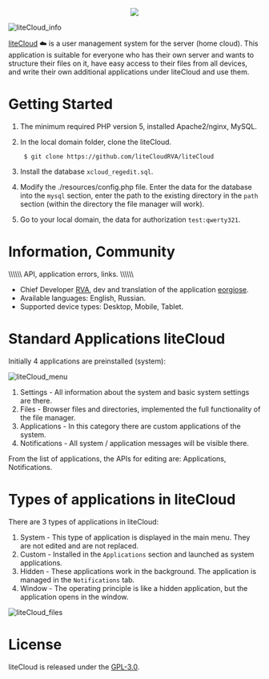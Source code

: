 <p align="center"> <a href="https://github.com/liteCloudRVA" target="_blank"> <img src="https://avatars1.githubusercontent.com/u/30016782?v=3&s=200"> </img> </a> </p>

![liteCloud_info](https://raw.githubusercontent.com/eorgiose/screenshots/master/HomeCloud.png)

[liteCloud](https://github.com/liteCloudRVA/liteCloud) :cloud: is a user management system for the server (home cloud). This application is suitable for everyone who has their own server and wants to structure their files on it, have easy access to their files from all devices, and write their own additional applications under liteCloud and use them.

# Getting Started

1. The minimum required PHP version 5, installed Apache2/nginx, MySQL.
2. In the local domain folder, clone the liteCloud.

        $ git clone https://github.com/liteCloudRVA/liteCloud

3. Install the database `xcloud_regedit.sql`.
4. Modify the ./resources/config.php file. Enter the data for the database into the `mysql` section, enter the path to the existing directory in the `path` section (within the directory the file manager will work).
5. Go to your local domain, the data for authorization `test:qwerty321`.

# Information, Community

\\\\\\\\\\\ API, application errors, links. \\\\\\\\\\\
* Chief Developer [RVA](https://github.com/rvasources), dev and translation of the application [eorgiose](https://github.com/eorgiose).
* Available languages: English, Russian.
* Supported device types: Desktop, Mobile, Tablet.

# Standard Applications liteCloud

Initially 4 applications are preinstalled (system): 

![liteCloud_menu](https://raw.githubusercontent.com/eorgiose/screenshots/master/filesapp.png)

1. Settings - All information about the system and basic system settings are there.
2. Files - Browser files and directories, implemented the full functionality of the file manager.
3. Applications - In this category there are custom applications of the system.
4. Notifications - All system / application messages will be visible there.

From the list of applications, the APIs for editing are: Applications, Notifications. 

# Types of applications in liteCloud

There are 3 types of applications in liteCloud:
1. System - This type of application is displayed in the main menu. They are not edited and are not replaced.
2. Custom - Installed in the `Applications` section and launched as system applications.
3. Hidden - These applications work in the background. The application is managed in the `Notifications` tab.
4. Window - The operating principle is like a hidden application, but the application opens in the window. 

![liteCloud_files](https://raw.githubusercontent.com/eorgiose/screenshots/master/filesCloud.png)

# License 
liteCloud is released under the  [GPL-3.0](https://opensource.org/licenses/GPL-3.0).
